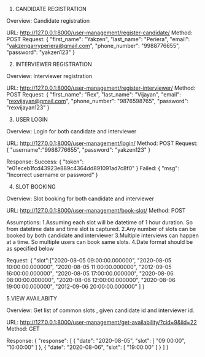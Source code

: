 1. CANDIDATE REGISTRATION

Overview: Candidate registration

URL: http://127.0.0.1:8000/user-management/register-candidate/
Method: POST
Request: 
    {
        "first_name": "Yakzen",
        "last_name": "Periera",
        "email": "yakzengarryperiera@gmail.com",
        "phone_number": "9988776655",
        "password": "yakzen123"
    } 


2. INTERVIEWER REGISTRATION

Overview: Interviewer registration

URL: http://127.0.0.1:8000/user-management/register-interviewer/ 
Method: POST
Request: 
    {
        "first_name": "Rex",
        "last_name": "Vijayan",
        "email": "rexvijayan@gmail.com",
        "phone_number": "9876598765",
        "password": "rexvijayan123"
    }


3. USER LOGIN

Overview: Login for both candidate and interviewer

URL: http://127.0.0.1:8000/user-management/login/
Method: POST
Request:
    {
        "username":"9988776655",
        "password": "yakzen123"
    }

Response:
    Success: {
                "token": "e01eceb1fcd43923e889c4364dd891091ad7c8f0"
            }
    Failed: {
                "msg": "Incorrect username or password"
            }


4. SLOT BOOKING

Overview: Slot booking for both candidate and interviewer

URL: http://127.0.0.1:8000/user-management/book-slot/
Method: POST

Assumptions:
    1.Assuming each slot will be datetime of 1 hour duration. So from datetime date and time slot is captured.
    2.Any number of slots can be booked by both candidate and interviewer
    3.Multiple interviews can happen at a time. So multiple users can book same slots.
    4.Date format should be as specified below

Request:
    {
        "slot":["2020-08-05 09:00:00.000000", 
                "2020-08-05 10:00:00.000000",
                "2020-08-05 11:00:00.000000",
                "2012-09-05 16:00:00.000000",
                "2020-08-05 17:00:00.000000", 
                "2020-08-06 08:00:00.000000",
                "2020-08-06 12:00:00.000000",
                "2020-08-06 19:00:00.000000",
                "2012-09-06 20:00:00.000000"
                ]
    }


5.VIEW AVAILABITY

Overview: Get list of common slots , given candidate id and interviewer id.

URL: http://127.0.0.1:8000/user-management/get-availability/?cid=9&iid=22
Method: GET

Response:
    {
        "response": [
            {
                "date": "2020-08-05",
                "slot": [
                    "09:00:00",
                    "10:00:00"
                ]
            },
            {
                "date": "2020-08-06",
                "slot": [
                    "19:00:00"
                ]
            }
        ]
    }